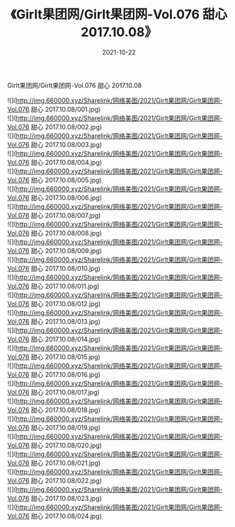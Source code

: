 ﻿---
layout: post
title:  《Girlt果团网/Girlt果团网-Vol.076 甜心 2017.10.08》
date:   2021-10-22
img: http://img.660000.xyz/Sharelink/网络美图/2021/Girlt果团网/Girlt果团网-Vol.076 甜心 2017.10.08/000.jpg
categories: [美女, 清纯, 唯美]
---

Girlt果团网/Girlt果团网-Vol.076 甜心 2017.10.08

 ![](http://img.660000.xyz/Sharelink/网络美图/2021/Girlt果团网/Girlt果团网-Vol.076 甜心 2017.10.08/001.jpg) <br>![](http://img.660000.xyz/Sharelink/网络美图/2021/Girlt果团网/Girlt果团网-Vol.076 甜心 2017.10.08/002.jpg) <br>![](http://img.660000.xyz/Sharelink/网络美图/2021/Girlt果团网/Girlt果团网-Vol.076 甜心 2017.10.08/003.jpg) <br>![](http://img.660000.xyz/Sharelink/网络美图/2021/Girlt果团网/Girlt果团网-Vol.076 甜心 2017.10.08/004.jpg) <br>![](http://img.660000.xyz/Sharelink/网络美图/2021/Girlt果团网/Girlt果团网-Vol.076 甜心 2017.10.08/005.jpg) <br>![](http://img.660000.xyz/Sharelink/网络美图/2021/Girlt果团网/Girlt果团网-Vol.076 甜心 2017.10.08/006.jpg) <br>![](http://img.660000.xyz/Sharelink/网络美图/2021/Girlt果团网/Girlt果团网-Vol.076 甜心 2017.10.08/007.jpg) <br>![](http://img.660000.xyz/Sharelink/网络美图/2021/Girlt果团网/Girlt果团网-Vol.076 甜心 2017.10.08/008.jpg) <br>![](http://img.660000.xyz/Sharelink/网络美图/2021/Girlt果团网/Girlt果团网-Vol.076 甜心 2017.10.08/009.jpg) <br>![](http://img.660000.xyz/Sharelink/网络美图/2021/Girlt果团网/Girlt果团网-Vol.076 甜心 2017.10.08/010.jpg) <br>![](http://img.660000.xyz/Sharelink/网络美图/2021/Girlt果团网/Girlt果团网-Vol.076 甜心 2017.10.08/011.jpg) <br>![](http://img.660000.xyz/Sharelink/网络美图/2021/Girlt果团网/Girlt果团网-Vol.076 甜心 2017.10.08/012.jpg) <br>![](http://img.660000.xyz/Sharelink/网络美图/2021/Girlt果团网/Girlt果团网-Vol.076 甜心 2017.10.08/013.jpg) <br>![](http://img.660000.xyz/Sharelink/网络美图/2021/Girlt果团网/Girlt果团网-Vol.076 甜心 2017.10.08/014.jpg) <br>![](http://img.660000.xyz/Sharelink/网络美图/2021/Girlt果团网/Girlt果团网-Vol.076 甜心 2017.10.08/015.jpg) <br>![](http://img.660000.xyz/Sharelink/网络美图/2021/Girlt果团网/Girlt果团网-Vol.076 甜心 2017.10.08/016.jpg) <br>![](http://img.660000.xyz/Sharelink/网络美图/2021/Girlt果团网/Girlt果团网-Vol.076 甜心 2017.10.08/017.jpg) <br>![](http://img.660000.xyz/Sharelink/网络美图/2021/Girlt果团网/Girlt果团网-Vol.076 甜心 2017.10.08/018.jpg) <br>![](http://img.660000.xyz/Sharelink/网络美图/2021/Girlt果团网/Girlt果团网-Vol.076 甜心 2017.10.08/019.jpg) <br>![](http://img.660000.xyz/Sharelink/网络美图/2021/Girlt果团网/Girlt果团网-Vol.076 甜心 2017.10.08/020.jpg) <br>![](http://img.660000.xyz/Sharelink/网络美图/2021/Girlt果团网/Girlt果团网-Vol.076 甜心 2017.10.08/021.jpg) <br>![](http://img.660000.xyz/Sharelink/网络美图/2021/Girlt果团网/Girlt果团网-Vol.076 甜心 2017.10.08/022.jpg) <br>![](http://img.660000.xyz/Sharelink/网络美图/2021/Girlt果团网/Girlt果团网-Vol.076 甜心 2017.10.08/023.jpg) <br>![](http://img.660000.xyz/Sharelink/网络美图/2021/Girlt果团网/Girlt果团网-Vol.076 甜心 2017.10.08/024.jpg) <br>